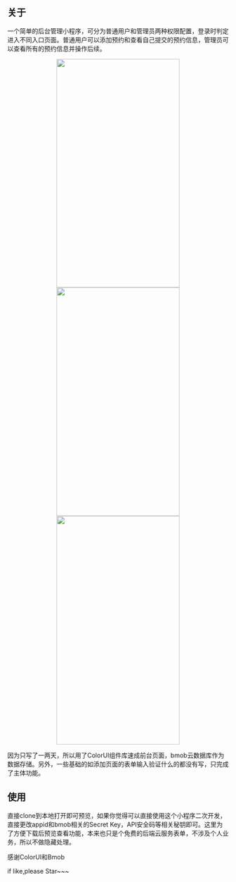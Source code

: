 ## 关于
一个简单的后台管理小程序，可分为普通用户和管理员两种权限配置，登录时判定进入不同入口页面。普通用户可以添加预约和查看自己提交的预约信息，管理员可以查看所有的预约信息并操作后续。

<p align="center">
<img src="http://tuchuang.wuyuehan.cn/login.png" alt=""  width="280" height="519">
<img src="http://tuchuang.wuyuehan.cn/manage.png" alt=""  width="280" height="519">
<img src="http://tuchuang.wuyuehan.cn/user.png" alt=""  width="280" height="519">
</p>

因为只写了一两天，所以用了ColorUI组件库速成前台页面，bmob云数据库作为数据存储。另外，一些基础的如添加页面的表单输入验证什么的都没有写，只完成了主体功能。

## 使用
直接clone到本地打开即可预览，如果你觉得可以直接使用这个小程序二次开发，直接更改appid和bmob相关的Secret Key，API安全码等相关秘钥即可。这里为了方便下载后预览查看功能，本来也只是个免费的后端云服务表单，不涉及个人业务，所以不做隐藏处理。

感谢ColorUI和Bmob

if like,please Star~~~
			  
